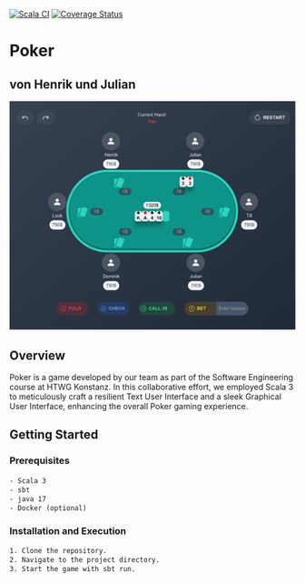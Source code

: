 [![Scala CI](https://github.com/Radon-css/poker/actions/workflows/scala.yml/badge.svg)](https://github.com/Radon-css/poker/actions/workflows/scala.yml)
[![Coverage Status](https://coveralls.io/repos/github/Radon-css/poker/badge.svg?branch=main)](https://coveralls.io/github/Radon-css/poker?branch=main)

# Poker

## von Henrik und Julian

![Alt text](image.png)

## Overview

Poker is a game developed by our team as part of the Software Engineering course at HTWG Konstanz. In this collaborative effort, we employed Scala 3 to meticulously craft a resilient Text User Interface and a sleek Graphical User Interface, enhancing the overall Poker gaming experience.

## Getting Started

### Prerequisites

    - Scala 3
    - sbt
    - java 17
    - Docker (optional)

### Installation and Execution

    1. Clone the repository.
    2. Navigate to the project directory.
    3. Start the game with sbt run.
